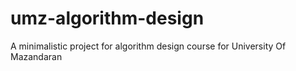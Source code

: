 # umz-algorithm-design
A minimalistic project for algorithm design course for University Of Mazandaran
